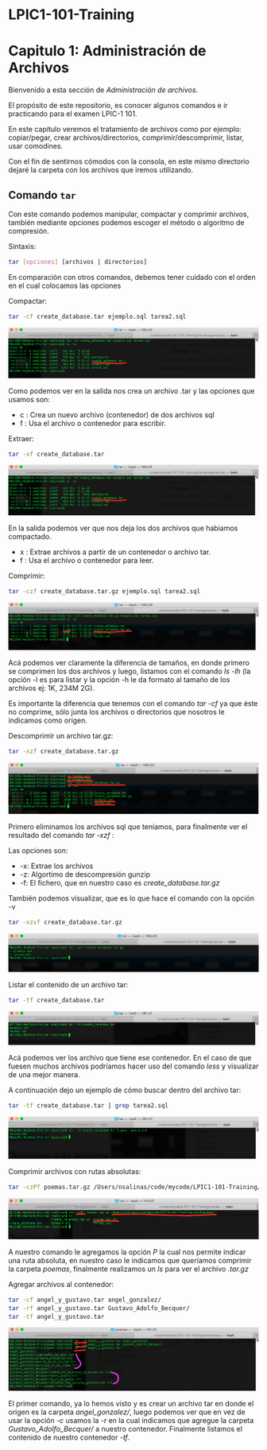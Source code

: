 # LPIC1-101-Training
# Capitulo 1: Administración de Archivos

Bienvenido a esta sección de *Administración de archivos*.

El propósito de este repositorio, es conocer algunos comandos e ir practicando para el examen LPIC-1 101.

En este capítulo veremos el tratamiento de archivos como por ejemplo: copiar/pegar, crear archivos/directorios, comprimir/descomprimir, listar, usar comodines.

Con el fin de sentirnos cómodos con la consola, en este mismo directorio dejaré la carpeta con los archivos que iremos utilizando.


## Comando `tar`

Con este comando podemos manipular, compactar y comprimir archivos, también mediante opciones podemos escoger el método o algoritmo de compresión.

Sintaxis:
```sh
tar [opciones] [archivos | directorios]
```

En comparación con otros comandos, debemos tener cuidado con el orden en el cual colocamos las opciones

Compactar:
```sh
tar -cf create_database.tar ejemplo.sql tarea2.sql
```

<img src="../statics/tar-cf.png" />

Como podemos ver en la salida nos crea un archivo .tar y las opciones que usamos son:

- c : Crea un nuevo archivo (contenedor) de dos archivos sql
- f : Usa el archivo o contenedor para escribir.

Extraer:
```sh
tar -xf create_database.tar
```

<img src="../statics/tar-cf.png" />

En la salida podemos ver que nos deja los dos archivos que habiamos compactado.

- x : Extrae archivos a partir de un contenedor o archivo tar.
- f : Usa el archivo o contenedor para leer.

Comprimir:
```sh
tar -czf create_database.tar.gz ejemplo.sql tarea2.sql
```

<img src="../statics/tar-czf.png" />

Acá podemos ver claramente la diferencia de tamaños, en donde primero se comprimen los dos archivos y luego, listamos con el comando *ls -lh* (la opción -l es para listar y la opción -h le da formato al tamaño de los archivos ej: 1K, 234M 2G).

Es importante la diferencia que tenemos con el comando *tar -cf* ya que éste no comprime, sólo junta los archivos o directorios que nosotros le indicamos como origen.

Descomprimir un archivo tar.gz:
```sh
tar -xzf create_database.tar.gz
```

<img src="../statics/tar-xzf.png" />

Primero eliminamos los archivos sql que teníamos, para finalmente ver el resultado del comando *tar -xzf* :

Las opciones son:

- -x: Extrae los archivos
- -z: Algortimo de descompresión gunzip
- -f: El fichero, que en nuestro caso es *create_database.tar.gz*

También podemos visualizar, que es lo que hace el comando con la opción -v

```sh
tar -xzvf create_database.tar.gz
```

<img src="../statics/tar-verbose.png" />


Listar el contenido de un archivo tar:
```sh
tar -tf create_database.tar
```

<img src="../statics/tar-tf.png" />

Acá podemos ver los archivo que tiene ese contenedor. En el caso de que fuesen muchos archivos podríamos hacer uso del comando *less* y visualizar de una mejor manera.

A continuación dejo un ejemplo de cómo buscar dentro del archivo tar:

```sh
tar -tf create_database.tar | grep tarea2.sql
```

<img src="../statics/tar-tf-grep.png" />

Comprimir archivos con rutas absolutas:
```sh
tar -czPf poemas.tar.gz /Users/nsalinas/code/mycode/LPIC1-101-Training/root/poemas/
```

<img src="../statics/tar-czPf.png" />

A nuestro comando le agregamos la opción *P* la cual nos permite indicar una ruta absoluta, en nuestro caso le indicamos que queríamos comprimir la carpeta *poemas*, finalmente realizamos un *ls* para ver el archivo *.tar.gz*


Agregar archivos al contenedor:
```sh
tar -cf angel_y_gustavo.tar angel_gonzalez/
tar -rf angel_y_gustavo.tar Gustavo_Adolfo_Becquer/
tar -tf angel_y_gustavo.tar
```

<img src="../statics/tar-r.png" />

El primer comando, ya lo hemos visto y es crear un archivo tar en donde el origen es la carpeta *angel_gonzalez/*, luego podemos ver que en vez de usar la opción *-c* usamos la *-r* en la cual indicamos que agregue la carpeta *Gustavo_Adolfo_Becquer/* a nuestro contenedor. Finalmente listamos el contenido de nuestro contenedor *-tf*.
